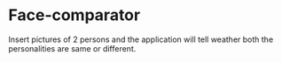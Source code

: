 # Face-comparator
Insert pictures of 2 persons and the application will tell weather both the personalities are same or different.
